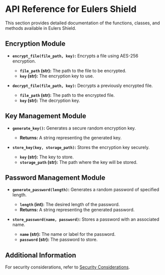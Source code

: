 # API Reference for Eulers Shield

This section provides detailed documentation of the functions, classes, and methods available in Eulers Shield.

## Encryption Module

* **`encrypt_file(file_path, key)`:** Encrypts a file using AES-256 encryption.
   - **`file_path` (str):** The path to the file to be encrypted.
   - **`key` (str):** The encryption key to use.

* **`decrypt_file(file_path, key)`:** Decrypts a previously encrypted file.
   - **`file_path` (str):** The path to the encrypted file.
   - **`key` (str):** The decryption key.

## Key Management Module

* **`generate_key()`:** Generates a secure random encryption key.
   - **Returns:** A string representing the generated key.

* **`store_key(key, storage_path)`:** Stores the encryption key securely.
   - **`key` (str):** The key to store.
   - **`storage_path` (str):** The path where the key will be stored.

## Password Management Module

* **`generate_password(length)`:** Generates a random password of specified length.
   - **`length` (int):** The desired length of the password.
   - **Returns:** A string representing the generated password.

* **`store_password(name, password)`:** Stores a password with an associated name.
   - **`name` (str):** The name or label for the password.
   - **`password` (str):** The password to store.

## Additional Information

For security considerations, refer to [Security Considerations](security.md).
